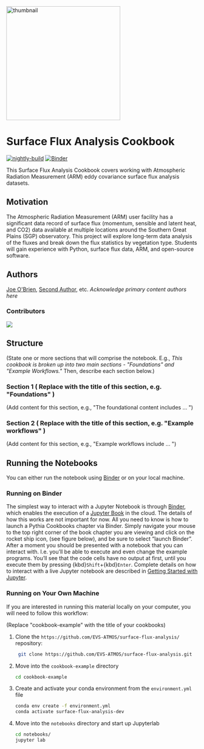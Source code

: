 <img src="https://www.arm.gov/img/ARM_Logo.png" alt="thumbnail" width="300"/>

# Surface Flux Analysis Cookbook
[![nightly-build](https://github.com/EVS-ATMOS/surface-flux-analysis/actions/workflows/nightly-build.yaml/badge.svg)](https://github.com/EVS-ATMOS/surface-flux-analysis/actions/workflows/nightly-build.yaml)
[![Binder](http://binder.mypythia.org/badge_logo.svg)](http://binder.mypythia.org/v2/gh/ProjectPythia/cookbook-template/main?labpath=notebooks)

This Surface Flux Analysis Cookbook covers working with Atmospheric Radiation Measurement (ARM) eddy covariance surface flux analysis datasets. 

## Motivation

The Atmospheric Radiation Measurement (ARM) user facility has a significant data record of
surface flux (momentum, sensible and latent heat, and CO2) data available at multiple locations
around the Southern Great Plains (SGP) observatory. This project will explore long-term data
analysis of the fluxes and break down the flux statistics by vegetation type. Students will gain
experience with Python, surface flux data, ARM, and open-source software.

## Authors

[Joe O'Brien](@jrobrien91), [Second Author](@second-author), etc. _Acknowledge primary content authors here_

### Contributors

<a href="https://github.com/EVS-ATMOS/surface-flux-analysis/graphs/contributors">
  <img src="https://contrib.rocks/image?repo=EVS-ATMOS/surface-flux-analysis" />
</a>

## Structure

(State one or more sections that will comprise the notebook. E.g., _This cookbook is broken up into two main sections - "Foundations" and "Example Workflows."_ Then, describe each section below.)

### Section 1 ( Replace with the title of this section, e.g. "Foundations" )

(Add content for this section, e.g., "The foundational content includes ... ")

### Section 2 ( Replace with the title of this section, e.g. "Example workflows" )

(Add content for this section, e.g., "Example workflows include ... ")

## Running the Notebooks

You can either run the notebook using [Binder](https://mybinder.org/) or on your local machine.

### Running on Binder

The simplest way to interact with a Jupyter Notebook is through
[Binder](https://mybinder.org/), which enables the execution of a
[Jupyter Book](https://jupyterbook.org) in the cloud. The details of how this works are not
important for now. All you need to know is how to launch a Pythia
Cookbooks chapter via Binder. Simply navigate your mouse to
the top right corner of the book chapter you are viewing and click
on the rocket ship icon, (see figure below), and be sure to select
“launch Binder”. After a moment you should be presented with a
notebook that you can interact with. I.e. you’ll be able to execute
and even change the example programs. You’ll see that the code cells
have no output at first, until you execute them by pressing
{kbd}`Shift`\+{kbd}`Enter`. Complete details on how to interact with
a live Jupyter notebook are described in [Getting Started with
Jupyter](https://foundations.projectpythia.org/foundations/getting-started-jupyter.html).

### Running on Your Own Machine

If you are interested in running this material locally on your computer, you will need to follow this workflow:

(Replace "cookbook-example" with the title of your cookbooks)

1. Clone the `https://github.com/EVS-ATMOS/surface-flux-analysis/` repository:

   ```bash
    git clone https://github.com/EVS-ATMOS/surface-flux-analysis.git
   ```

1. Move into the `cookbook-example` directory
   ```bash
   cd cookbook-example
   ```
1. Create and activate your conda environment from the `environment.yml` file
   ```bash
   conda env create -f environment.yml
   conda activate surface-flux-analysis-dev
   ```
1. Move into the `notebooks` directory and start up Jupyterlab
   ```bash
   cd notebooks/
   jupyter lab
   ```
